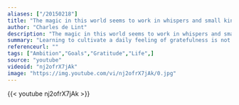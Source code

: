 ```yaml
---
aliases: ["/20150218"]
title: "The magic in this world seems to work in whispers and small kindnesses."
author: "Charles de Lint"
description: "The magic in this world seems to work in whispers and small kindnesses. - Charles de Lint quotes from GetInspired365.com"
summary: "Learning to cultivate a daily feeling of gratefulness is not easy but a worthy goal that can change everything. A Moving Art original short. This inspirational video was well responded at TED conferences and filmmaker Louie Schwartzberg motivates those around him as happiness is revealed"
referenceurl: ""
tags: ["Ambition","Goals","Gratitude","Life",]
source: "youtube"
videoid: "nj2ofrX7jAk"
image: "https://img.youtube.com/vi/nj2ofrX7jAk/0.jpg"
---
```


{{< youtube nj2ofrX7jAk >}}
